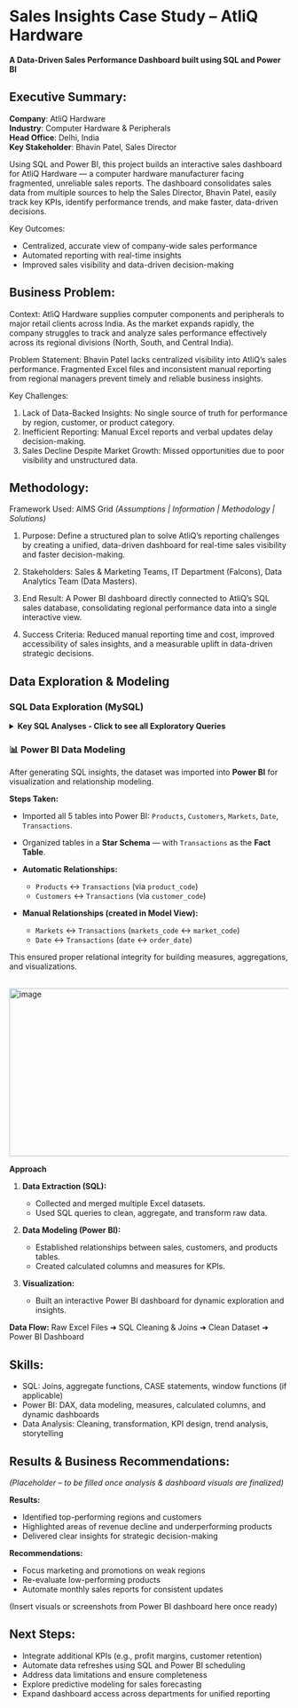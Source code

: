 
# Sales Insights Case Study – AtliQ Hardware
**A Data-Driven Sales Performance Dashboard built using SQL and Power BI**

## Executive Summary:

**Company**: AtliQ Hardware <br>
**Industry**: Computer Hardware & Peripherals<br>
**Head Office**: Delhi, India<br>
**Key Stakeholder**: Bhavin Patel, Sales Director<br>

Using SQL and Power BI, this project builds an interactive sales dashboard for AtliQ Hardware — a computer hardware manufacturer facing fragmented, unreliable sales reports. The dashboard consolidates sales data from multiple sources to help the Sales Director, Bhavin Patel, easily track key KPIs, identify performance trends, and make faster, 
data-driven decisions.

Key Outcomes:

* Centralized, accurate view of company-wide sales performance
* Automated reporting with real-time insights
* Improved sales visibility and data-driven decision-making


## Business Problem:

Context:
AtliQ Hardware supplies computer components and peripherals to major retail clients across India. As the market expands rapidly, the company struggles to track and analyze 
sales performance effectively across its regional divisions (North, South, and Central India).

Problem Statement:
Bhavin Patel lacks centralized visibility into AtliQ’s sales performance. Fragmented Excel files and inconsistent manual reporting from regional managers prevent timely and 
reliable business insights.


Key Challenges:
1. Lack of Data-Backed Insights: No single source of truth for performance by region, customer, or product category.
2. Inefficient Reporting: Manual Excel reports and verbal updates delay decision-making.
3. Sales Decline Despite Market Growth: Missed opportunities due to poor visibility and unstructured data.


## Methodology:

Framework Used: AIMS Grid *(Assumptions | Information | Methodology | Solutions)*

 1. Purpose:
 Define a structured plan to solve AtliQ’s reporting challenges by creating a unified, data-driven dashboard for real-time sales visibility and faster decision-making.

2. Stakeholders:
 Sales & Marketing Teams, IT Department (Falcons), Data Analytics Team (Data Masters).

3. End Result:
 A Power BI dashboard directly connected to AtliQ’s SQL sales database, consolidating regional performance data into a single interactive view.

4. Success Criteria:
 Reduced manual reporting time and cost, improved accessibility of sales insights, and a measurable uplift in data-driven strategic decisions.


## Data Exploration & Modeling


### **SQL Data Exploration (MySQL)** 
<details> <summary><b> Key SQL Analyses - Click to see all Exploratory Queries</b></summary>


Used SQL to explore and extract sales insights from AtliQ Hardware’s sales database, consisting of **5 tables**:
`Products`, `Date`, `Transactions`, `Customers`, and `Markets`.


1. **Total Transactions**

   select count(sales_qty) as "Total Transactions" 
   from sales.transactions;
   

*Result:* **150,283 total transactions**

2. **Total Customers**

  select count(customer_code) as "Number of Total Records (Customers)"
  from sales.customers;

*Result:* **38 customers**

3. **Transactions in Chennai**

  select*
  from sales.transactions
  where market_code = "Mark001";
   
*Result:* Transactions filtered for **Chennai (Mark001)**

**Also Total Number of Transactions in Chennai**

  select count(*) as "Total # of Transactions in Chennai"
  from sales.transactions
  where market_code = 'Mark001';


4. **Transactions using USD Currency**

  select*
  from sales.transactions 
  where currency = "USD";

*Result:* **transaction details using USD currency**

**AND if we are strictly looking for the count only - as in how many in total (using USD) then we simply do this:**

  select count(*) as "Total Number of Transactions using USD currency"
  from sales.transactions
  where currency = "USD";

*Result:* **2 transactions in USD**


5. **Show All Transactions only in 2020 joined with the date table**

  select*
  from sales.transactions as T
  inner join sales.date as D on D.date = T.order_date
  where D.year = 2020;

**AND if we only want a count of how many total transactions took place only in the year 2020**

  select count(*) as "Total Transactions in Year 2020"
  from sales.transactions as T 
  inner join sales.date as D on D.date = T.order_date
  where D.year = 2020;

*Result:* **21550 transactions took place in the year of 2020**


6. **We want to know total Revenue Generated only in the year 2020**
   
  select sum(T.sales_amount) as "Total Revenue in 2020"
  from sales.transactions as T
  join sales.date as D on D.date = T.order_date
  where D.year = 2020;

  select sum(T.sales_amount) as "Total Revenue 2019"
  from sales.transactions as T
  join sales.date as D on D.date = T.order_date
  where D.year = 2019 and T.currency = "INR";

  select sum(T.sales_amount) as "Total Revenue 2018"
  from sales.transactions as T
  join sales.date as D on D.date = T.order_date
  where D.year = 2018 and T.currency = "INR";

   *Results:*

   * **2020:** ₹142,235,559
   * **2019:** ₹433,012
   * **2018:** ₹621,779

*(Revenue trend shows decline year-over-year.)*
   

7. **We want to know the Total Revenue Generated only from/in Chennai in the year 2020**

select sum(T.sales_amount) as "Total Revenue - Chennai (2020)"
from sales.transactions as T
join sales.markets as M on M.markets_code = T.market_code
join sales.date as D on D.date = T.order_date 
where markets_code = 'Mark001' and year = 2020;

*Results:*
 **Total Revenue - Chennai (2020):** ₹2,463,024


8. **Distinct Products sold in Chennai and we want it to be by most sold product to least sold**
    
  select P.product_code, M.markets_code, M.markets_name, P.product_type, sum(T.sales_amount) as "Total Sales"
  from sales.transactions as T
  join sales.products as P on P.product_code = T.product_code
  join sales.markets as M on M.markets_code = T.market_code
  where M.markets_code = "Mark001" 
  group by P.product_code, P.product_type, M.markets_code
  order by sum(T.sales_amount) desc;


9. **Top 5 Most Profitable Markets**

  select  markets_name, sum(sales_amount) as "Total Sales"
  from sales.transactions as T
  join sales.markets as M on T.market_code = M.markets_code
  group by T.market_code 
  order by sum(sales_qty) desc
  limit 5;

*Result:*

   * Delhi NCR – ₹520,721,134
   * Mumbai – ₹150,180,636
   * Nagpur – ₹55,026,321
   * Kochi – ₹18,813,466
   * Ahmedabad – ₹13,252,673
     

10. **Bottom 5 Least Profitable Markets**

    select M.markets_name, sum(T.sales_amount) as "Total Sales"
    from sales.transactions as T
    join sales.markets as M on M.markets_code = T.market_code
    group by T.market_code 
    order by sum(T.sales_amount) asc
    limit 5;

*Result:*
   
   * Bengaluru	– ₹373,115
   * Bhubaneshwar	– ₹893,857
   * Surat	– ₹2,605,796
   * Lucknow	– ₹3,094,007
   * Patna	– ₹4,428,393


</details>


### 📊 **Power BI Data Modeling**

After generating SQL insights, the dataset was imported into **Power BI** for visualization and relationship modeling.

**Steps Taken:**

* Imported all 5 tables into Power BI: `Products`, `Customers`, `Markets`, `Date`, `Transactions`.
* Organized tables in a **Star Schema** — with `Transactions` as the **Fact Table**.
* **Automatic Relationships:**

  * `Products` ↔ `Transactions` (via `product_code`)
  * `Customers` ↔ `Transactions` (via `customer_code`)
* **Manual Relationships (created in Model View):**

  * `Markets` ↔ `Transactions` (`markets_code` ↔ `market_code`)
  * `Date` ↔ `Transactions` (`date` ↔ `order_date`)

This ensured proper relational integrity for building measures, aggregations, and visualizations.


<br><img width="626" height="303" alt="image" src="https://github.com/user-attachments/assets/b6ed9d0b-4000-4b20-90b2-3b7b7d58fcf6" />


**Approach**

1. **Data Extraction (SQL):**
   - Collected and merged multiple Excel datasets.
   - Used SQL queries to clean, aggregate, and transform raw data.

2. **Data Modeling (Power BI):**
   - Established relationships between sales, customers, and products tables.
   - Created calculated columns and measures for KPIs.
   
3. **Visualization:**
   - Built an interactive Power BI dashboard for dynamic exploration and insights.

**Data Flow:**
Raw Excel Files ➜ SQL Cleaning & Joins ➜ Clean Dataset ➜ Power BI Dashboard


## Skills:

* SQL: Joins, aggregate functions, CASE statements, window functions (if applicable)
* Power BI: DAX, data modeling, measures, calculated columns, and dynamic dashboards 
* Data Analysis: Cleaning, transformation, KPI design, trend analysis, storytelling


## Results & Business Recommendations:

*(Placeholder – to be filled once analysis & dashboard visuals are finalized)*

**Results:**
 
* Identified top-performing regions and customers
* Highlighted areas of revenue decline and underperforming products
* Delivered clear insights for strategic decision-making

**Recommendations:**

* Focus marketing and promotions on weak regions
* Re-evaluate low-performing products
* Automate monthly sales reports for consistent updates

(Insert visuals or screenshots from Power BI dashboard here once ready)


## Next Steps:

- Integrate additional KPIs (e.g., profit margins, customer retention)
- Automate data refreshes using SQL and Power BI scheduling
- Address data limitations and ensure completeness
- Explore predictive modeling for sales forecasting
- Expand dashboard access across departments for unified reporting
